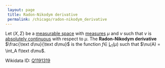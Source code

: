 ```yaml
---
 layout: page
 title: Radon-Nikodym derivative
 permalink: /chicago/radon-nikodym_derivative
---
```

Let $(X,\Sigma)$ be a [measurable space](https://mathgloss.github.io/MathGloss/chicago/measurable) with [measures](https://mathgloss.github.io/MathGloss/chicago/measure_space) $\mu$ and $\nu$ such that $\nu$ is [absolutely continuous](https://mathgloss.github.io/MathGloss/chicago/absolute_continuity_of_measure) with respect to $\mu$. The **Radon-Nikodym derivative** $\frac{\text d\nu}{\text d\mu}$ is the function $f \in$ [L](https://mathgloss.github.io/MathGloss/chicago/Lp_space)$_1(\mu)$ such that $\nu(A) = \int_A f\text d\mu$.

Wikidata ID: [Q1191319](https://www.wikidata.org/wiki/Q1191319)